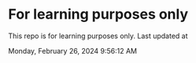 # For learning purposes only
This repo is for learning purposes only.
Last updated at

Monday, February 26, 2024 9:56:12 AM

